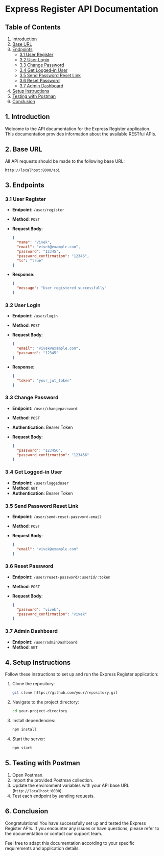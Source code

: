 # Express Register API Documentation

## Table of Contents

1. [Introduction](#1-introduction)
2. [Base URL](#2-base-url)
3. [Endpoints](#3-endpoints)
   - [3.1 User Register](#31-user-register)
   - [3.2 User Login](#32-user-login)
   - [3.3 Change Password](#33-change-password)
   - [3.4 Get Logged-in User](#34-get-logged-in-user)
   - [3.5 Send Password Reset Link](#35-send-password-reset-link)
   - [3.6 Reset Password](#36-reset-password)
   - [3.7 Admin Dashboard](#37-admin-dashboard)
4. [Setup Instructions](#4-setup-instructions)
5. [Testing with Postman](#5-testing-with-postman)
6. [Conclusion](#6-conclusion)

## 1. Introduction

Welcome to the API documentation for the Express Register application. This documentation provides information about the available RESTful APIs.

## 2. Base URL

All API requests should be made to the following base URL:

```
http://localhost:8000/api
```

## 3. Endpoints

### 3.1 User Register

- **Endpoint**: `/user/register`
- **Method**: `POST`
- **Request Body**:

  ```json
  {
    "name": "Vivek",
    "email": "vivek@example.com",
    "password": "12345",
    "password_confirmation": "12345",
    "tc": "true"
  }
  ```

- **Response**:

  ```json
  {
    "message": "User registered successfully"
  }
  ```

### 3.2 User Login

- **Endpoint**: `/user/login`
- **Method**: `POST`
- **Request Body**:

  ```json
  {
    "email": "vivek@example.com",
    "password": "12345"
  }
  ```

- **Response**:

  ```json
  {
    "token": "your_jwt_token"
  }
  ```

### 3.3 Change Password

- **Endpoint**: `/user/changepassword`
- **Method**: `POST`
- **Authentication**: Bearer Token

- **Request Body**:

  ```json
  {
    "password": "123456",
    "password_confirmation": "123456"
  }
  ```

### 3.4 Get Logged-in User

- **Endpoint**: `/user/loggeduser`
- **Method**: `GET`
- **Authentication**: Bearer Token

### 3.5 Send Password Reset Link

- **Endpoint**: `/user/send-reset-password-email`
- **Method**: `POST`
- **Request Body**:

  ```json
  {
    "email": "vivek@example.com"
  }
  ```

### 3.6 Reset Password

- **Endpoint**: `/user/reset-password/:userId/:token`
- **Method**: `POST`
- **Request Body**:

  ```json
  {
    "password": "vivek",
    "password_confirmation": "vivek"
  }
  ```

### 3.7 Admin Dashboard

- **Endpoint**: `/user/adminDashboard`
- **Method**: `GET`

## 4. Setup Instructions

Follow these instructions to set up and run the Express Register application:

1. Clone the repository:
   ```bash
   git clone https://github.com/your/repository.git
   ```

2. Navigate to the project directory:
   ```bash
   cd your-project-directory
   ```

3. Install dependencies:
   ```bash
   npm install
   ```

4. Start the server:
   ```bash
   npm start
   ```

## 5. Testing with Postman

1. Open Postman.
2. Import the provided Postman collection.
3. Update the environment variables with your API base URL (`http://localhost:8000`).
4. Test each endpoint by sending requests.

## 6. Conclusion

Congratulations! You have successfully set up and tested the Express Register APIs. If you encounter any issues or have questions, please refer to the documentation or contact our support team.

Feel free to adapt this documentation according to your specific requirements and application details.